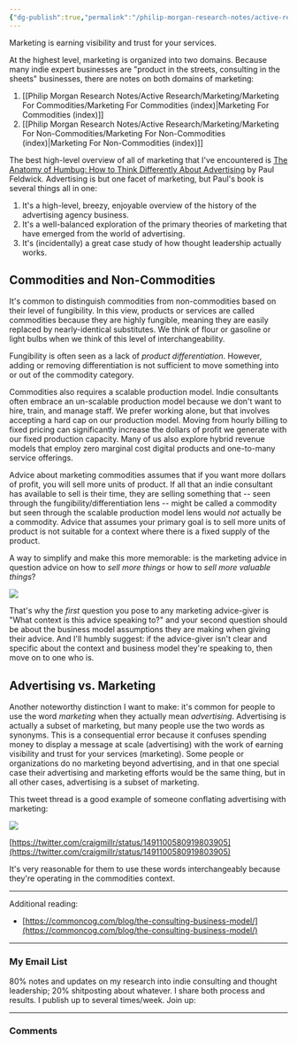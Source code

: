 ```yaml
---
{"dg-publish":true,"permalink":"/philip-morgan-research-notes/active-research/marketing/for-the-indie-expert-what-is-marketing/"}
---
```


Marketing is earning visibility and trust for your services.

At the highest level, marketing is organized into two domains. Because many indie expert businesses are "product in the streets, consulting in the sheets" businesses, there are notes on both domains of marketing:

1. [[Philip Morgan Research Notes/Active Research/Marketing/Marketing For Commodities/Marketing For Commodities (index)|Marketing For Commodities (index)]]
2. [[Philip Morgan Research Notes/Active Research/Marketing/Marketing For Non-Commodities/Marketing For Non-Commodities (index)|Marketing For Non-Commodities (index)]]

The best high-level overview of all of marketing that I've encountered is [The Anatomy of Humbug: How to Think Differently About Advertising](https://www.amazon.com/Anatomy-Humbug-Think-Differently-Advertising-ebook/dp/B00SHB05M2) by Paul Feldwick. Advertising is but one facet of marketing, but Paul's book is several things all in one:

1. It's a high-level, breezy, enjoyable overview of the history of the advertising agency business.
2. It's a well-balanced exploration of the primary theories of marketing that have emerged from the world of advertising.
3. It's (incidentally) a great case study of how thought leadership actually works.

## Commodities and Non-Commodities

It's common to distinguish commodities from non-commodities based on their level of fungibility. In this view, products or services are called commodities because they are highly fungible, meaning they are easily replaced by nearly-identical substitutes. We think of flour or gasoline or light bulbs when we think of this level of interchangeability.

Fungibility is often seen as a lack of _product differentiation_. However, adding or removing differentiation is not sufficient to move something into or out of the commodity category.

Commodities also requires a scalable production model. Indie consultants often embrace an un-scalable production model because we don't want to hire, train, and manage staff. We prefer working alone, but that involves accepting a hard cap on our production model. Moving from hourly billing to fixed pricing can significantly increase the dollars of profit we generate with our fixed production capacity. Many of us also explore hybrid revenue models that employ zero marginal cost digital products and one-to-many service offerings.

Advice about marketing commodities assumes that if you want more dollars of profit, you will sell more units of product. If all that an indie consultant has available to sell is their time, they are selling something that -- seen through the fungibility/differentiation lens -- might be called a commodity but seen through the scalable production model lens would _not_ actually be a commodity. Advice that assumes your primary goal is to sell more units of product is not suitable for a context where there is a fixed supply of the product.

A way to simplify and make this more memorable: is the marketing advice in question advice on how to _sell more things_ or how to _sell more valuable things_?

![](https://i.imgur.com/pIMrvuE.png)

That's why the _first_ question you pose to any marketing advice-giver is "What context is this advice speaking to?" and your second question should be about the business model assumptions they are making when giving their advice. And I'll humbly suggest: if the advice-giver isn't clear and specific about the context and business model they're speaking to, then move on to one who is.

## Advertising vs. Marketing

Another noteworthy distinction I want to make: it's common for people to use the word _marketing_ when they actually mean _advertising_. Advertising is actually a subset of marketing, but many people use the two words as synonyms. This is a consequential error because it confuses spending money to display a message at scale (advertising) with the work of earning visibility and trust for your services (marketing). Some people or organizations do no marketing beyond advertising, and in that one special case their advertising and marketing efforts would be the same thing, but in all other cases, advertising is a subset of marketing.

This tweet thread is a good example of someone conflating advertising with marketing: 

![](https://i.imgur.com/lTGqWZH.png)

[https://twitter.com/craigmillr/status/1491100580919803905](https://twitter.com/craigmillr/status/1491100580919803905)

It's very reasonable for them to use these words interchangeably because they're operating in the commodities context.

---

Additional reading:

- [https://commoncog.com/blog/the-consulting-business-model/](https://commoncog.com/blog/the-consulting-business-model/)


<div class="transclusion internal-embed is-loaded">

---

### My Email List

80% notes and updates on my research into indie consulting and thought leadership; 20% shitposting about whatever. I share both process and results. I publish up to several times/week. Join up:

<script async data-uid="7f3b9aa331" src="https://philip-morgan-consulting.ck.page/7f3b9aa331/index.js"></script>
</div>



<div class="transclusion internal-embed is-loaded">

---

### Comments

&nbsp;

<script src="https://utteranc.es/client.js"
        repo="philipmorg/philip-morgan-research-notes"
        issue-term="pathname"
        label="comment"
        theme="github-light"
        crossorigin="anonymous"
        async>
</script>

&nbsp;
</div>
